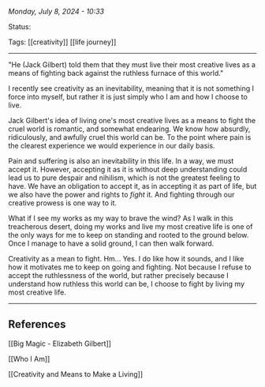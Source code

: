 
*Monday, July 8, 2024 - 10:33*

Status:

Tags: [[creativity]] [[life journey]]

---

"He (Jack Gilbert) told them that they must live their most creative lives as a means of fighting back against the ruthless furnace of this world."

I recently see creativity as an inevitability, meaning that it is not something I force into myself, but rather it is just simply who I am and how I choose to live. 

Jack Gilbert's idea of living one's most creative lives as a means to fight the cruel world is romantic, and somewhat endearing. We know how absurdly, ridiculously, and awfully cruel this world can be. To the point where pain is the clearest experience we would experience in our daily basis.

Pain and suffering is also an inevitability in this life. In a way, we must accept it. However, accepting it as it is without deep understanding could lead us to pure despair and nihilism, which is not the greatest feeling to have. We have an obligation to accept it, as in accepting it as part of life, but we also have the power and rights to *fight* it. And fighting through our creative prowess is one way to it.

What if I see my works as my way to brave the wind? As I walk in this treacherous desert, doing my works and live my most creative life is one of the only ways for me to keep on standing and rooted to the ground below. Once I manage to have a solid ground, I can then walk forward.

Creativity as a mean to fight. Hm... Yes. I do like how it sounds, and I like how it motivates me to keep on going and fighting. Not because I refuse to accept the ruthlessness of the world, but rather precisely because I understand how ruthless this world can be, I choose to fight by living my most creative life.

---
## References

[[Big Magic - Elizabeth Gilbert]]

[[Who I Am]]

[[Creativity and Means to Make a Living]]
